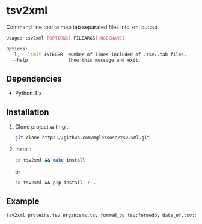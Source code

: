 # tsv2xml

Command line tool to map tab separated files into xml output.

```bash
Usage: tsv2xml [OPTIONS] FILEARGS[:NODENAME]

Options:
  -l, --limit INTEGER  Number of lines included of .tsv/.tab files.
  --help               Show this message and exit.
```

## Dependencies

* Python 3.x

## Installation

1. Clone project with git:
    ```bash
    git clone https://github.com/mglezsosa/tsv2xml.git
    ```

2. Install:
    ```bash
    cd tsv2xml && make install
    ```
    
    or
    
    ```bash
    cd tsv2xml && pip install -e .
    ```

## Example

```bash
tsv2xml proteins.tsv organisms.tsv formed_by.tsv:formedby date_of.tsv:dateof --limit=20 > myxmlfile.xml
```